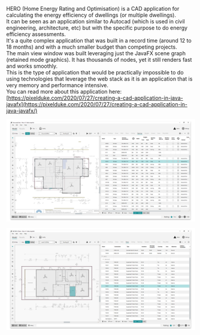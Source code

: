 HERO (Home Energy Rating and Optimisation) is a CAD application for calculating the energy efficiency of dwellings 
(or multiple dwellings).  
It can be seen as an application similar to Autocad (which is used in civil engineering, architecture, etc) but with 
the specific purpose to do energy efficiency assessments.  
It's a quite complex application that was built in a record time (around 12 to 18 months) and with a much smaller 
budget than competing projects.  
The main view window was built leveraging just the JavaFX scene graph (retained mode graphics). It has thousands of nodes,
yet it still renders fast and works smoothly.  
This is the type of application that would be practically impossible to do using technologies that leverage the web stack as 
it is an application that is very memory and performance intensive.  
You can read more about this application here: [https://pixelduke.com/2020/07/27/creating-a-cad-application-in-java-javafx](https://pixelduke.com/2020/07/27/creating-a-cad-application-in-java-javafx/)


![Screen 1](screen1.png)

![Screen 2](screen2.png)

